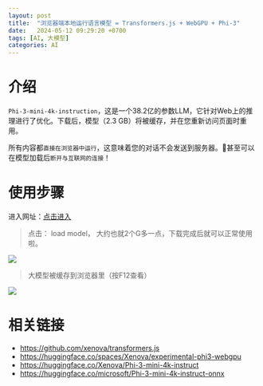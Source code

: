 ```yaml
---
layout: post
title:  "浏览器端本地运行语言模型 = Transformers.js + WebGPU + Phi-3"
date:   2024-05-12 09:29:20 +0700
tags: [AI, 大模型]
categories: AI
---
```


# 介绍

`Phi-3-mini-4k-instruction`，这是一个38.2亿的参数LLM，它针对Web上的推理进行了优化。下载后，模型（2.3 GB）将被缓存，并在您重新访问页面时重用。

所有内容都`直接在浏览器中运行`，这意味着您的对话不会发送到服务器。🤗甚至可以在模型加载后`断开与互联网的连接`！

# 使用步骤

进入网址：[点击进入](https://huggingface.co/spaces/Xenova/experimental-phi3-webgpu)

> 点击： load model， 大约也就2个G多一点，下载完成后就可以正常使用啦。

![](https://img2.funning.top/file/bc9badea9cf0850b5b278.png)

> 大模型被缓存到浏览器里（按F12查看）

![](https://img2.funning.top/file/88d4993d478f8187d9c21.png)

# 相关链接

- https://github.com/xenova/transformers.js
- https://huggingface.co/spaces/Xenova/experimental-phi3-webgpu
- https://huggingface.co/Xenova/Phi-3-mini-4k-instruct
- https://huggingface.co/microsoft/Phi-3-mini-4k-instruct-onnx